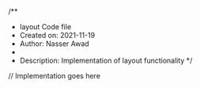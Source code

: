 /**
 * layout Code file
 * Created on: 2021-11-19
 * Author: Nasser Awad
 *
 * Description: Implementation of layout functionality
 */
 
// Implementation goes here

